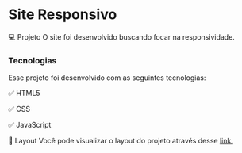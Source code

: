 # Site Responsivo

💻 Projeto
O site foi desenvolvido buscando focar na responsividade.

### Tecnologias
Esse projeto foi desenvolvido com as seguintes tecnologias:

:white_check_mark: HTML5

:white_check_mark: CSS

:white_check_mark: JavaScript

🔖 Layout
Você pode visualizar o layout do projeto através desse <a href="https://alex-filipe.github.io/site-responsivo/" target="_blank">link.

